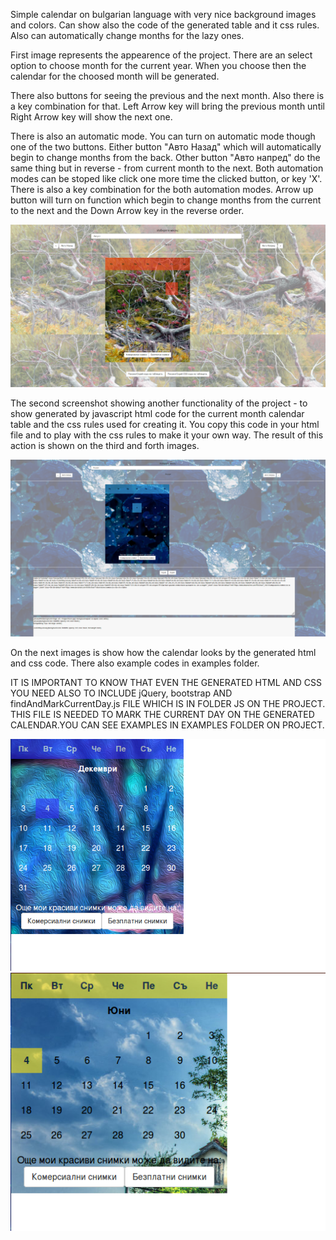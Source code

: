 Simple calendar on bulgarian language with very nice background images and colors. Can show also the code of the generated table and it css rules. Also can automatically change months for the lazy ones. 

First image represents the appearence of the project. There are an select option to choose month for the current year. When you choose then the calendar for the choosed month will be generated.

There also buttons for seeing the previous and the next month. Also there is a key combination for that. Left Arrow key will bring the previous month until Right Arrow key will show the next one.

There is also an automatic mode. You can turn on automatic mode though one of the two buttons. Either button "Авто Назад" which will automatically begin to change months from the back. Other button "Авто напред" do the same thing but in reverse - from current month to the next. Both automation modes can be stoped like click one more time the clicked button, or key 'X'. There is also a key combination for the both automation modes. Arrow up button will turn on function which begin to change months from the current to the next and the Down Arrow key in the reverse order.

<img src="screenshot1.png" alt="appearence of the project screenshot1" /> <br />

The second screenshot showing another functionality of the project - to show generated by javascript html code for the current month calendar table and the css rules used for creating it. You copy this code in your html file and to play with the css rules to make it your own way. The result of this action is shown on the third and forth images.

<img src="screenshot2.png" alt="appearence of the project screenshot2" /> <br />

On the next images is show how the calendar looks by the generated html and css code. There also example codes in examples folder.

IT IS IMPORTANT TO KNOW THAT EVEN THE GENERATED HTML AND CSS YOU NEED ALSO TO INCLUDE jQuery, bootstrap AND findAndMarkCurrentDay.js FILE WHICH IS IN FOLDER  JS ON THE PROJECT. THIS FILE IS NEEDED TO MARK THE CURRENT DAY ON THE GENERATED CALENDAR.YOU CAN SEE EXAMPLES IN EXAMPLES FOLDER ON PROJECT.

<img src="screenshot3.png" alt="appearence of the project screenshot3" /> <br />
<img src="screenshot4.png" alt="appearence of the project screenshot4" />